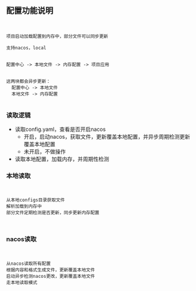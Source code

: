 ## 配置功能说明

```


项目启动加载配置到内存中，部分文件可以同步更新

支持nacos，local


配置中心 -> 本地文件 -> 内存配置 -> 项目应用


这两块都会异步更新：
  配置中心 -> 本地文件 
  本地文件 -> 内存配置


```

### 读取逻辑

- 读取config.yaml，查看是否开启nacos
    - 开启，启动nacos，获取文件，更新覆盖本地配置，并异步周期检测更新覆盖本地配置
    - 未开启，不做操作
- 读取本地配置，加载内存，并周期性检测

### 本地读取

```


从本地configs目录获取文件
解析加载到内存中
部分文件定期检测是否更新，同步更新内存配置



```

### nacos读取

```


从nacos读取所有配置
根据内容和格式生成文件，更新覆盖本地文件
启动异步检测nacos更改，更新覆盖本地文件
走本地读取模式


```